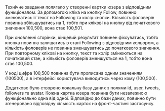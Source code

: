 Технічне завдання полягало у створенні картки юзера з відповідним функціоналом.
За допомогою кліка на кнопку Follow, повинно змінюватись її текст на Following
та колір кнопки. Кількість фоловерів повинна збільшуватись на 1, тобто при
клікові на кнопку від початкового значення 100,500, вона стає 100,501.

При оновленні сторінки, кінцевий результат повинен фіксуватись, тобто кнопка
повинна залишатись в стані Following з відповідним кольором, а кількість
фоловерів не повинна зменшуватись до початкового значення. При повторному
клікові на кнопку, текст та колір змінюються на початковий стан, а кількість
фоловерів зменшується на 1, тобто вона стає 100,500.

У коді цифра 100,500 повинна бути прописана одним значенням (100500), а в
інтерфейсі користувача виводитись через кому (100,500).

Додатково було створено локальну базу даних з полями id, user, tweets, followers
та avatar. Кожна картка юзера повинна бути незалежною функціонально одна від
одної. Відповідно до бази даних, повинно бути згенеровано відповідну кількість
карток на фронт-частині застосунку.
